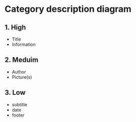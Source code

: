# Category description diagram

## 1. High

- Title
- Information

## 2. Meduim

- Author 
- Picture(s)

## 3. Low

- subtitle
- date
- footer






